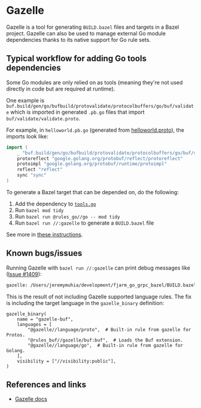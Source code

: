 # Gazelle

Gazelle is a tool for generating `BUILD.bazel` files and targets in a Bazel project. Gazelle can also be used to manage
external Go module dependencies thanks to its native support for Go rule sets.

## Typical workflow for adding Go tools dependencies

Some Go modules are only relied on as tools (meaning they're not used directly in code but are required at runtime).

One example is `buf.build/gen/go/bufbuild/protovalidate/protocolbuffers/go/buf/validate` which is imported in generated
`.pb.go` files that import `buf/validate/validate.proto`.

For example, in `helloworld.pb.go` (generated from [helloworld.proto](../proto/helloworld/v1/helloworld.proto)), the
imports look like:

```go
import (
	_ "buf.build/gen/go/bufbuild/protovalidate/protocolbuffers/go/buf/validate"
	protoreflect "google.golang.org/protobuf/reflect/protoreflect"
	protoimpl "google.golang.org/protobuf/runtime/protoimpl"
	reflect "reflect"
	sync "sync"
)
```

To generate a Bazel target that can be depended on, do the following:
1. Add the dependency to [`tools.go`](../api/tools/tools.go)
2. Run `bazel mod tidy`
3. Run `bazel run @rules_go//go -- mod tidy`
4. Run `bazel run //:gazelle` to generate a `BUILD.bazel` file

See more in [these instructions](https://github.com/bazelbuild/rules_go/blob/master/docs/go/core/bzlmod.md#depending-on-tools).

## Known bugs/issues

Running Gazelle with `bazel run //:gazelle` can print debug messages like ([Issue #1409](https://github.com/bazelbuild/bazel-gazelle/issues/1409)):
```bash
gazelle: /Users/jeremymuhia/development/fjarm_go_grpc_bazel/BUILD.bazel: unknown directive: gazelle:prefix
```

This is the result of not including Gazelle supported language rules. The fix is including the target language in the
`gazelle_binary` definition:

```starlark
gazelle_binary(
    name = "gazelle-buf",
    languages = [
        "@gazelle//language/proto",  # Built-in rule from gazelle for Protos.
        "@rules_buf//gazelle/buf:buf",  # Loads the Buf extension.
        "@gazelle//language/go",  # Built-in rule from gazelle for Golang.
    ],
    visibility = ["//visibility:public"],
)
```

## References and links

* [Gazelle docs](https://github.com/bazelbuild/bazel-gazelle)
